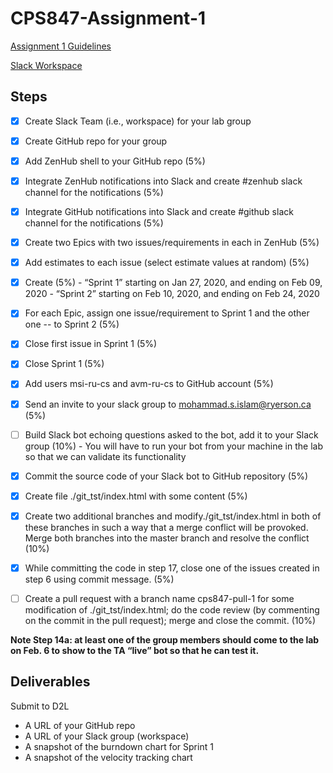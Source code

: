 # CPS847-Assignment-1

[Assignment 1 Guidelines](https://docs.google.com/document/d/10kEfvCS6n15eyiWoiss99z1tSXZQlkGX02MA2rk-VHc/edit#)

[Slack Workspace](https://app.slack.com/client/TT47LCF9S/learning-slack)

## Steps

- [x] Create Slack Team (i.e., workspace) for your lab group
- [x] Create GitHub repo for your group
- [x] Add ZenHub shell to your GitHub repo (5%)
- [x] Integrate ZenHub notifications into Slack and create #zenhub slack channel for the notifications (5%)
- [x] Integrate GitHub notifications into Slack and create #github slack channel for the notifications (5%)
- [x] Create two Epics with two issues/requirements in each in ZenHub (5%)
- [x] Add estimates to each issue (select estimate values at random) (5%)
- [x] Create (5%)
      - “Sprint 1” starting on Jan 27, 2020, and ending on Feb 09, 2020
      - “Sprint 2” starting on Feb 10, 2020, and ending on Feb 24, 2020
- [x] For each Epic, assign one issue/requirement to Sprint 1 and the other one -- to Sprint 2 (5%)
- [x] Close first issue in Sprint 1 (5%)
- [x] Close Sprint 1 (5%)
- [x] Add users msi-ru-cs and avm-ru-cs to GitHub account (5%)
- [x] Send an invite to your slack group to mohammad.s.islam@ryerson.ca (5%)
- [ ] Build Slack bot echoing questions asked to the bot, add it to your Slack group (10%)
      - You will have to run your bot from your machine in the lab so that we can validate its functionality
- [x] Commit the source code of your Slack bot to GitHub repository (5%)
- [x] Create file ./git\_tst/index.html with some content (5%)
- [x] Create two additional branches and modify./git\_tst/index.html in both of these branches in such a way that a merge conflict will be provoked. Merge both branches into the master branch and resolve the conflict (10%)
- [x] While committing the code in step 17, close one of the issues created in step 6 using commit message. (5%)
- [ ] Create a pull request with a branch name cps847-pull-1 for some modification of ./git\_tst/index.html; do the code review (by commenting on the commit in the pull request); merge and close the commit. (10%)


**Note Step 14a: at least one of the group members should come to the lab on Feb. 6 to show to the TA “live” bot so that he can test it.**

## Deliverables

Submit to D2L
- A URL of your GitHub repo
- A URL of your Slack group (workspace)
- A snapshot of the burndown chart for Sprint 1
- A snapshot of the velocity tracking chart
